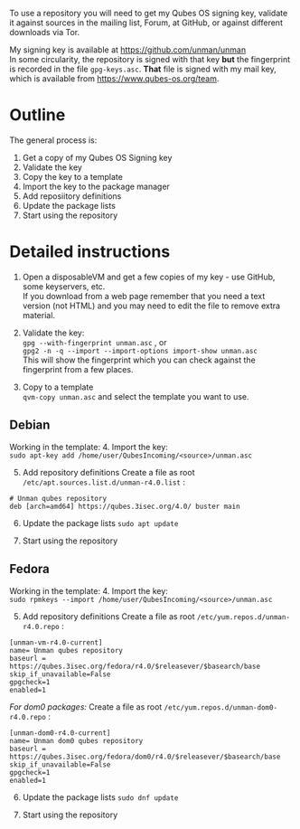 To use a repository you will need to get my Qubes OS signing key, validate it
against sources in the mailing list, Forum, at GitHub, or against different
downloads via Tor.

My signing key is available at https://github.com/unman/unman  
In some circularity, the repository is signed with that key **but** the fingerprint is recorded in the file `gpg-keys.asc`.
**That** file is signed with my mail key, which is available from https://www.qubes-os.org/team.

# Outline
The general process is:  
1. Get a copy of my Qubes OS Signing key
2. Validate the key
3. Copy the key to a template
4. Import the key to the package manager
5. Add reposiitory definitions
6. Update the package lists
7. Start using the repository

# Detailed instructions

1. Open a disposableVM and get a few copies of my key - use GitHub, some keyservers, etc.  
If you download from a web page remember that you need a text version (not HTML) and you may need to edit the file to remove extra material.  

2. Validate the key:  
`gpg --with-fingerprint unman.asc` , or  
`gpg2 -n -q --import --import-options import-show unman.asc`  
This will show the fingerprint which you can check against the fingerprint from a few places.

3. Copy to a template  
`qvm-copy unman.asc` and select the template you want to use.

## Debian
Working in the template:
4. Import the key:  
`sudo apt-key add /home/user/QubesIncoming/<source>/unman.asc`

5. Add repository definitions
Create a file as root `/etc/apt.sources.list.d/unman-r4.0.list` :
```
# Unman qubes repository
deb [arch=amd64] https://qubes.3isec.org/4.0/ buster main
```
6. Update the package lists
`sudo apt update`

7. Start using the repository

## Fedora
Working in the template:
4. Import the key:  
`sudo rpmkeys --import /home/user/QubesIncoming/<source>/unman.asc`

5. Add repository definitions
Create a file as root `/etc/yum.repos.d/unman-r4.0.repo` :
```
[unman-vm-r4.0-current]
name= Unman qubes repository
baseurl = https://qubes.3isec.org/fedora/r4.0/$releasever/$basearch/base
skip_if_unavailable=False
gpgcheck=1
enabled=1
```

*For dom0 packages:*
Create a file as root `/etc/yum.repos.d/unman-dom0-r4.0.repo` :
```
[unman-dom0-r4.0-current]
name= Unman dom0 qubes repository
baseurl = https://qubes.3isec.org/fedora/dom0/r4.0/$releasever/$basearch/base
skip_if_unavailable=False
gpgcheck=1
enabled=1
```

6. Update the package lists
`sudo dnf update`

7. Start using the repository
